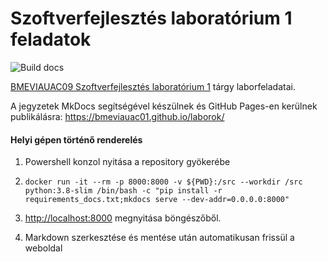 # Szoftverfejlesztés laboratórium 1 feladatok

![Build docs](https://github.com/bmeviauac01/laborok/workflows/Build%20docs/badge.svg?branch=master)

[BMEVIAUAC09 Szoftverfejlesztés laboratórium 1](https://www.aut.bme.hu/Course/VIAUAC09/) tárgy laborfeladatai.

A jegyzetek MkDocs segítségével készülnek és GitHub Pages-en kerülnek publikálásra: <https://bmeviauac01.github.io/laborok/>

#### Helyi gépen történő renderelés

1. Powershell konzol nyitása a repository gyökerébe

1. `docker run -it --rm -p 8000:8000 -v ${PWD}:/src --workdir /src python:3.8-slim /bin/bash -c "pip install -r requirements_docs.txt;mkdocs serve --dev-addr=0.0.0.0:8000"`

1. <http://localhost:8000> megnyitása böngészőből.

1. Markdown szerkesztése és mentése után automatikusan frissül a weboldal
